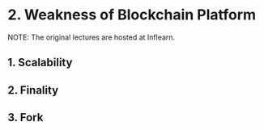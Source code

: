 # 2. Weakness of Blockchain Platform

NOTE: The original lectures are hosted at Inflearn.

## 1. Scalability

## 2. Finality

## 3. Fork

